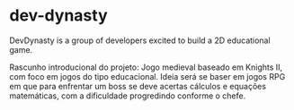 # dev-dynasty

DevDynasty is a group of developers excited to build a 2D educational game.

Rascunho introducional do projeto: 
  Jogo medieval baseado em Knights II, com foco em jogos do tipo educacional. Ideia será se baser em jogos RPG em que para enfrentar um boss se deve acertas cálculos e equações     matemáticas, com a dificuldade progredindo conforme o chefe.
